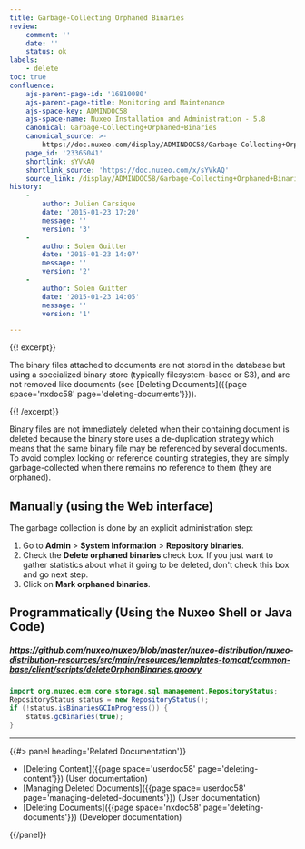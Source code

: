 ```yaml
---
title: Garbage-Collecting Orphaned Binaries
review:
    comment: ''
    date: ''
    status: ok
labels:
    - delete
toc: true
confluence:
    ajs-parent-page-id: '16810080'
    ajs-parent-page-title: Monitoring and Maintenance
    ajs-space-key: ADMINDOC58
    ajs-space-name: Nuxeo Installation and Administration - 5.8
    canonical: Garbage-Collecting+Orphaned+Binaries
    canonical_source: >-
        https://doc.nuxeo.com/display/ADMINDOC58/Garbage-Collecting+Orphaned+Binaries
    page_id: '23365041'
    shortlink: sYVkAQ
    shortlink_source: 'https://doc.nuxeo.com/x/sYVkAQ'
    source_link: /display/ADMINDOC58/Garbage-Collecting+Orphaned+Binaries
history:
    -
        author: Julien Carsique
        date: '2015-01-23 17:20'
        message: ''
        version: '3'
    -
        author: Solen Guitter
        date: '2015-01-23 14:07'
        message: ''
        version: '2'
    -
        author: Solen Guitter
        date: '2015-01-23 14:05'
        message: ''
        version: '1'

---
```

{{! excerpt}}

The binary files attached to documents are not stored in the database but using a specialized binary store (typically filesystem-based or S3), and are not removed like documents (see [Deleting Documents]({{page space='nxdoc58' page='deleting-documents'}})).

{{! /excerpt}}

Binary files are not immediately deleted when their containing document is deleted because the binary store uses a de-duplication strategy which means that the same binary file may be referenced by several documents. To avoid complex locking or reference counting strategies, they are simply garbage-collected when there remains no reference to them (they are orphaned).

## Manually (using the Web interface)

The garbage collection is done by an explicit administration step:

1.  Go to **Admin** > **System Information** > **Repository binaries**.
2.  Check the **Delete orphaned binaries** check box. If you just want to gather statistics about what it going to be deleted, don't check this box and go next step.
3.  Click on **Mark orphaned binaries**.

## Programmatically (Using the Nuxeo Shell or Java Code)

##### https://github.com/nuxeo/nuxeo/blob/master/nuxeo-distribution/nuxeo-distribution-resources/src/main/resources/templates-tomcat/common-base/client/scripts/deleteOrphanBinaries.groovy
```java
import org.nuxeo.ecm.core.storage.sql.management.RepositoryStatus;
RepositoryStatus status = new RepositoryStatus();
if (!status.isBinariesGCInProgress()) {
    status.gcBinaries(true);
}
```

* * *

<div class="row" data-equalizer data-equalize-on="medium"><div class="column medium-6">{{#> panel heading='Related Documentation'}}

*   [Deleting Content]({{page space='userdoc58' page='deleting-content'}}) (User documentation)
*   [Managing Deleted Documents]({{page space='userdoc58' page='managing-deleted-documents'}}) (User documentation)
*   [Deleting Documents]({{page space='nxdoc58' page='deleting-documents'}}) (Developer documentation)

{{/panel}}</div><div class="column medium-6">

</div></div>